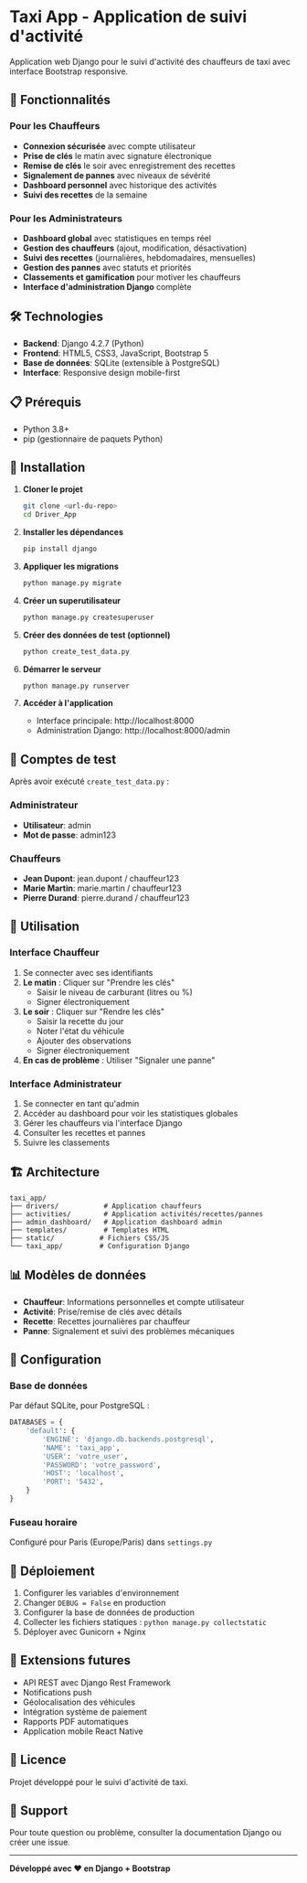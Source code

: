 # Taxi App - Application de suivi d'activité

Application web Django pour le suivi d'activité des chauffeurs de taxi avec interface Bootstrap responsive.

## 🚀 Fonctionnalités

### Pour les Chauffeurs
- **Connexion sécurisée** avec compte utilisateur
- **Prise de clés** le matin avec signature électronique
- **Remise de clés** le soir avec enregistrement des recettes
- **Signalement de pannes** avec niveaux de sévérité
- **Dashboard personnel** avec historique des activités
- **Suivi des recettes** de la semaine

### Pour les Administrateurs
- **Dashboard global** avec statistiques en temps réel
- **Gestion des chauffeurs** (ajout, modification, désactivation)
- **Suivi des recettes** (journalières, hebdomadaires, mensuelles)
- **Gestion des pannes** avec statuts et priorités
- **Classements et gamification** pour motiver les chauffeurs
- **Interface d'administration Django** complète

## 🛠️ Technologies

- **Backend**: Django 4.2.7 (Python)
- **Frontend**: HTML5, CSS3, JavaScript, Bootstrap 5
- **Base de données**: SQLite (extensible à PostgreSQL)
- **Interface**: Responsive design mobile-first

## 📋 Prérequis

- Python 3.8+
- pip (gestionnaire de paquets Python)

## 🚀 Installation

1. **Cloner le projet**
   ```bash
   git clone <url-du-repo>
   cd Driver_App
   ```

2. **Installer les dépendances**
   ```bash
   pip install django
   ```

3. **Appliquer les migrations**
   ```bash
   python manage.py migrate
   ```

4. **Créer un superutilisateur**
   ```bash
   python manage.py createsuperuser
   ```

5. **Créer des données de test (optionnel)**
   ```bash
   python create_test_data.py
   ```

6. **Démarrer le serveur**
   ```bash
   python manage.py runserver
   ```

7. **Accéder à l'application**
   - Interface principale: http://localhost:8000
   - Administration Django: http://localhost:8000/admin

## 👥 Comptes de test

Après avoir exécuté `create_test_data.py` :

### Administrateur
- **Utilisateur**: admin
- **Mot de passe**: admin123

### Chauffeurs
- **Jean Dupont**: jean.dupont / chauffeur123
- **Marie Martin**: marie.martin / chauffeur123
- **Pierre Durand**: pierre.durand / chauffeur123

## 📱 Utilisation

### Interface Chauffeur
1. Se connecter avec ses identifiants
2. **Le matin** : Cliquer sur "Prendre les clés"
   - Saisir le niveau de carburant (litres ou %)
   - Signer électroniquement
3. **Le soir** : Cliquer sur "Rendre les clés"
   - Saisir la recette du jour
   - Noter l'état du véhicule
   - Ajouter des observations
   - Signer électroniquement
4. **En cas de problème** : Utiliser "Signaler une panne"

### Interface Administrateur
1. Se connecter en tant qu'admin
2. Accéder au dashboard pour voir les statistiques globales
3. Gérer les chauffeurs via l'interface Django
4. Consulter les recettes et pannes
5. Suivre les classements

## 🏗️ Architecture

```
taxi_app/
├── drivers/           # Application chauffeurs
├── activities/        # Application activités/recettes/pannes
├── admin_dashboard/   # Application dashboard admin
├── templates/         # Templates HTML
├── static/           # Fichiers CSS/JS
└── taxi_app/         # Configuration Django
```

## 📊 Modèles de données

- **Chauffeur**: Informations personnelles et compte utilisateur
- **Activité**: Prise/remise de clés avec détails
- **Recette**: Recettes journalières par chauffeur
- **Panne**: Signalement et suivi des problèmes mécaniques

## 🔧 Configuration

### Base de données
Par défaut SQLite, pour PostgreSQL :
```python
DATABASES = {
    'default': {
        'ENGINE': 'django.db.backends.postgresql',
        'NAME': 'taxi_app',
        'USER': 'votre_user',
        'PASSWORD': 'votre_password',
        'HOST': 'localhost',
        'PORT': '5432',
    }
}
```

### Fuseau horaire
Configuré pour Paris (Europe/Paris) dans `settings.py`

## 🚀 Déploiement

1. Configurer les variables d'environnement
2. Changer `DEBUG = False` en production
3. Configurer la base de données de production
4. Collecter les fichiers statiques : `python manage.py collectstatic`
5. Déployer avec Gunicorn + Nginx

## 🔮 Extensions futures

- API REST avec Django Rest Framework
- Notifications push
- Géolocalisation des véhicules
- Intégration système de paiement
- Rapports PDF automatiques
- Application mobile React Native

## 📝 Licence

Projet développé pour le suivi d'activité de taxi.

## 🤝 Support

Pour toute question ou problème, consulter la documentation Django ou créer une issue.

---

**Développé avec ❤️ en Django + Bootstrap**

